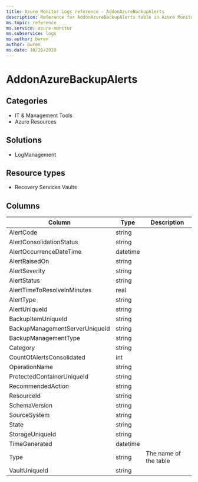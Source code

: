 ```yaml
---
title: Azure Monitor Logs reference - AddonAzureBackupAlerts
description: Reference for AddonAzureBackupAlerts table in Azure Monitor Logs.
ms.topic: reference
ms.service: azure-monitor
ms.subservice: logs
ms.author: bwren
author: bwren
ms.date: 10/26/2020
---
```


# AddonAzureBackupAlerts

 

## Categories

- IT & Management Tools
- Azure Resources
## Solutions

- LogManagement
## Resource types

- Recovery Services Vaults




## Columns

|Column|Type|Description|
|---|---|---|
|AlertCode|string||
|AlertConsolidationStatus|string||
|AlertOccurrenceDateTime|datetime||
|AlertRaisedOn|string||
|AlertSeverity|string||
|AlertStatus|string||
|AlertTimeToResolveInMinutes|real||
|AlertType|string||
|AlertUniqueId|string||
|BackupItemUniqueId|string||
|BackupManagementServerUniqueId|string||
|BackupManagementType|string||
|Category|string||
|CountOfAlertsConsolidated|int||
|OperationName|string||
|ProtectedContainerUniqueId|string||
|RecommendedAction|string||
|ResourceId|string||
|SchemaVersion|string||
|SourceSystem|string||
|State|string||
|StorageUniqueId|string||
|TimeGenerated|datetime||
|Type|string|The name of the table|
|VaultUniqueId|string||
